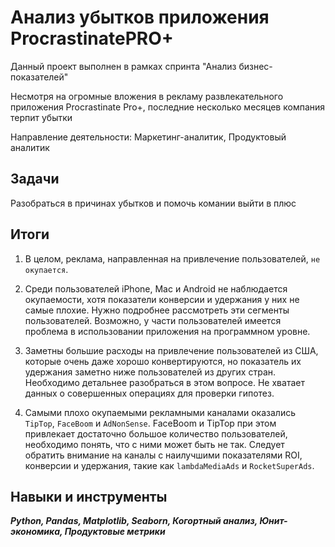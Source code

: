﻿# Анализ убытков приложения ProcrastinatePRO+

Данный проект выполнен в рамках спринта "Анализ бизнес-показателей"

Несмотря на огромные вложения в рекламу развлекательного приложения Procrastinate Pro+, последние несколько месяцев компания терпит убытки
 

Направление деятельности: Маркетинг-аналитик, Продуктовый аналитик


## Задачи
Разобраться в причинах убытков и помочь комании выйти в плюс

## Итоги 
1. В целом, реклама, направленная на привлечение пользователей, `не окупается`.

2. Среди пользователей iPhone, Mac и Android не наблюдается окупаемости, хотя показатели конверсии и удержания у них не самые плохие. Нужно подробнее рассмотреть эти сегменты пользователей. Возможно, у части пользователей имеется проблема в использовании приложения на программном уровне.

3. Заметны большие расходы на привлечение пользователей из США, которые очень даже хорошо конвертируются, но показатель их удержания заметно ниже пользователей из других стран. Необходимо детальнее разобраться в этом вопросе. Не хватает данных о совершенных операциях для проверки гипотез.

4. Самыми плохо окупаемыми рекламными каналами оказались `TipTop`, `FaceBoom` и `AdNonSense`. FaceBoom и TipTop при этом привлекает достаточно большое количество пользователей, необходимо понять, что с ними может быть не так. Следует обратить внимание на каналы с наилучшими показателями ROI, конверсии и удержания, такие как `lambdaMediaAds` и `RocketSuperAds`.

## Навыки и инструменты
***Python, Pandas, Matplotlib, Seaborn, Когортный анализ, Юнит-экономика, Продуктовые метрики***

